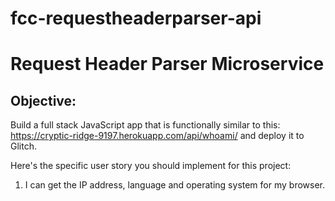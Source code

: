 # fcc-requestheaderparser-api

Request Header Parser Microservice
==========================
Objective: 
---------
Build a full stack JavaScript app that is functionally similar to this: https://cryptic-ridge-9197.herokuapp.com/api/whoami/ and deploy it to Glitch.

Here's the specific user story you should implement for this project:

1. I can get the IP address, language and operating system for my browser.
